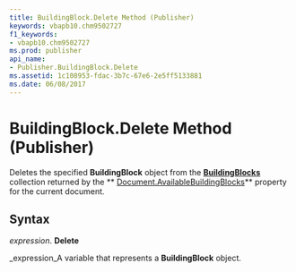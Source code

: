 ```yaml
---
title: BuildingBlock.Delete Method (Publisher)
keywords: vbapb10.chm9502727
f1_keywords:
- vbapb10.chm9502727
ms.prod: publisher
api_name:
- Publisher.BuildingBlock.Delete
ms.assetid: 1c108953-fdac-3b7c-67e6-2e5ff5133881
ms.date: 06/08/2017
---
```



# BuildingBlock.Delete Method (Publisher)

Deletes the specified  **BuildingBlock** object from the **[BuildingBlocks](Publisher.BuildingBlocks.md)** collection returned by the ** [Document.AvailableBuildingBlocks](Publisher.document.availablebuildingblocks.md)** property for the current document.


## Syntax

 _expression_. **Delete**

 _expression_A variable that represents a  **BuildingBlock** object.


